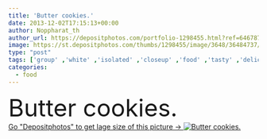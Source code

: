 ```yaml
---
title: 'Butter cookies.'
date: 2013-12-02T17:15:13+00:00
author: Noppharat_th
author_url: https://depositphotos.com/portfolio-1298455.html?ref=64678756
image: https://st.depositphotos.com/thumbs/1298455/image/3648/36484737/api_thumb_450.jpg?forcejpeg=true
type: "post"
tags: ['group' ,'white' ,'isolated' ,'closeup' ,'food' ,'tasty' ,'delicious' ,'sweet' ,'homemade' ,'breakfast' ,'dessert' ,'snack' ,'stack' ,'eating' ,'three' ,'cookie' ,'home' ,'tradition' ,'unhealthy' ,'junk' ,'many' ,'chocolate' ,'sugar' ,'fattening' ,'biscuit' ,'temptation' ,'treat' ,'hungry' ,'hunger' ,'sharing' ,'calories' ,'flavor' ,'Indulgence' ,'chip' ,'butter' ,'crumbs' ,'tempting' ,'bake' ]
categories: 
  - food
---
```

<div aling="center">
            <font size="60"> Butter cookies.</font>   
</div>
<div>
    <a href='https://st.depositphotos.com/thumbs/1298455/image/3648/36484737/api_thumb_450.jpg?forcejpeg=true?ref=64678756' target=_blank > Go "Depositphotos" to get lage size of this picture ->
        <img href='https://st.depositphotos.com/thumbs/1298455/image/3648/36484737/api_thumb_450.jpg?forcejpeg=true?ref=64678756' src='https://st.depositphotos.com/1298455/3648/i/950/depositphotos_36484737-stock-photo-butter-cookies.jpg?forcejpeg=true' alt='Butter cookies.' >
    </a>
</div>
